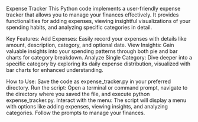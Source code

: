 Expense Tracker
This Python code implements a user-friendly expense tracker that allows you to manage your finances effectively.
It provides functionalities for adding expenses, viewing insightful visualizations of your spending habits, and analyzing specific categories in detail.

Key Features:
Add Expenses: Easily record your expenses with details like amount, description, category, and optional date.
View Insights: Gain valuable insights into your spending patterns through both pie and bar charts for category breakdown.
Analyze Single Category: Dive deeper into a specific category by exploring its daily expense distribution, visualized with bar charts for enhanced understanding.

How to Use:
Save the code as expense_tracker.py in your preferred directory.
Run the script: Open a terminal or command prompt, navigate to the directory where you saved the file, and execute python expense_tracker.py.
Interact with the menu: The script will display a menu with options like adding expenses, viewing insights, and analyzing categories. Follow the prompts to manage your finances.
